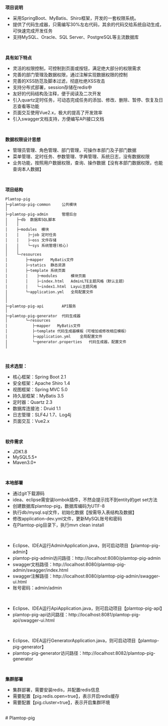 **项目说明** 
- 采用SpringBoot、MyBatis、Shiro框架，开发的一套权限系统。
- 提供了代码生成器，只需编写30%左右代码，其余的代码交给系统自动生成，可快速完成开发任务
- 支持MySQL、Oracle、SQL Server、PostgreSQL等主流数据库
<br>

**具有如下特点** 
- 灵活的权限控制，可控制到页面或按钮，满足绝大部分的权限需求
- 完善的部门管理及数据权限，通过注解实现数据权限的控制
- 完善的XSS防范及脚本过滤，彻底杜绝XSS攻击
- 支持分布式部署，session存储在redis中
- 友好的代码结构及注释，便于阅读及二次开发
- 引入quartz定时任务，可动态完成任务的添加、修改、删除、暂停、恢复及日志查看等功能
- 页面交互使用Vue2.x，极大的提高了开发效率
- 引入swagger文档支持，方便编写API接口文档

<br>

**数据权限设计思想** 
- 管理员管理、角色管理、部门管理，可操作本部门及子部门数据
- 菜单管理、定时任务、参数管理、字典管理、系统日志，没有数据权限
- 业务功能，按照用户数据权限，查询、操作数据【没有本部门数据权限，也能查询本人数据】

<br> 

**项目结构** 
```
Plamtop-pig
├─plamtop-pig-common     公共模块
│ 
├─plamtop-pig-admin      管理后台
│    ├─db  数据库SQL脚本
│    │ 
│    ├─modules  模块
│    │    ├─job 定时任务
│    │    ├─oss 文件存储
│    │    └─sys 系统管理(核心)
│    │ 
│    └─resources 
│        ├─mapper   MyBatis文件
│        ├─statics  静态资源
│        ├─template 系统页面
│        │    ├─modules      模块页面
│        │    ├─index.html   AdminLTE主题风格（默认主题）
│        │    └─index1.html  Layui主题风格
│        └─application.yml   全局配置文件
│       
│ 
├─plamtop-pig-api        API服务
│ 
├─plamtop-pig-generator  代码生成器
│        └─resources 
│           ├─mapper   MyBatis文件
│           ├─template 代码生成器模板（可增加或修改相应模板）
│           ├─application.yml    全局配置文件
│           └─generator.properties   代码生成器，配置文件
│
```

<br>

 **技术选型：** 
- 核心框架：Spring Boot 2.1
- 安全框架：Apache Shiro 1.4
- 视图框架：Spring MVC 5.0
- 持久层框架：MyBatis 3.5
- 定时器：Quartz 2.3
- 数据库连接池：Druid 1.1
- 日志管理：SLF4J 1.7、Log4j
- 页面交互：Vue2.x

<br>

 **软件需求** 
- JDK1.8
- MySQL5.5+
- Maven3.0+

<br>

 **本地部署**
- 通过git下载源码
- idea、eclipse需安装lombok插件，不然会提示找不到entity的get set方法
- 创建数据库plamtop-pig，数据库编码为UTF-8
- 执行db/mysql.sql文件，初始化数据【按需导入表结构及数据】
- 修改application-dev.yml文件，更新MySQL账号和密码
- 在Plamtop-pig目录下，执行mvn clean install
<br>

- Eclipse、IDEA运行AdminApplication.java，则可启动项目【plamtop-pig-admin】
- plamtop-pig-admin访问路径：http://localhost:8080/plamtop-pig-admin
- swagger文档路径：http://localhost:8080/plamtop-pig-admin/swagger/index.html
- swagger注解路径：http://localhost:8080/plamtop-pig-admin/swagger-ui.html
- 账号密码：admin/admin

<br>

- Eclipse、IDEA运行ApiApplication.java，则可启动项目【plamtop-pig-api】
- plamtop-pig-api访问路径：http://localhost:8081/plamtop-pig-api/swagger-ui.html

<br>

- Eclipse、IDEA运行GeneratorApplication.java，则可启动项目【plamtop-pig-generator】
- plamtop-pig-generator访问路径：http://localhost:8082/plamtop-pig-generator


<br>

 **集群部署**
- 集群部署，需要安装redis，并配置redis信息
- 需要配置【pig.redis.open=true】，表示开启redis缓存
- 需要配置【pig.cluster=true】，表示开启集群环境

<br># Plamtop-pig
